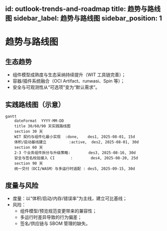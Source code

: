 id: outlook-trends-and-roadmap
title: 趋势与路线图
sidebar_label: 趋势与路线图
sidebar_position: 1
---

# 趋势与路线图

## 生态趋势

- 组件模型成熟度与生态采纳持续提升（WIT 工具链完善）；
- 容器/插件系统融合（OCI Artifact、runwasi、Spin 等）；
- 安全与可观测性从“可选项”变为“默认需求”。

## 实践路线图（示意）

```mermaid
gantt
	dateFormat  YYYY-MM-DD
	title 30/60/90 天实践路线图
	section 30 天
	WIT 契约与组件化最小实现  :done,    des1, 2025-08-01, 15d
	体积/启动基线建立          :active,  des2, 2025-08-01, 30d
	section 60 天
	2-3 个业务组件拆分与升级策略:        des3, 2025-08-16, 30d
	安全与签名校验接入 CI       :        des4, 2025-08-20, 25d
	section 90 天
	统一交付（OCI/WASM）与多运行时适配 : des5, 2025-09-15, 30d
```

## 度量与风险

- 度量：以“体积/启动/内存/错误率”为主线，建立可比基线；
- 风险：
	- 组件模型/预览规范变更带来的兼容性；
	- 多运行时差异导致的行为偏差；
	- 签名/供应链与 SBOM 管理的缺失。

